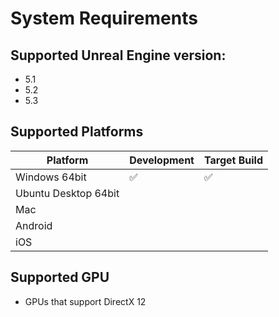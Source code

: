# System Requirements

## Supported Unreal Engine version:

- 5.1
- 5.2
- 5.3

## Supported Platforms

| Platform                   | Development | Target Build |
| -------------------------- | ----------- | ------------ |
| Windows 64bit              | ✅          | ✅          |
| Ubuntu Desktop 64bit       |             |              | 
| Mac                        |             |              |
| Android                    |             |              |
| iOS                        |             |              |

<!-- !!! Question "Support for other platforms"
    Currently Windows is the only supported platform.  
    But we are willing to add support for Linux and Android in the future. (Depending on the sales of this plugin, though...) -->

## Supported GPU

- GPUs that support DirectX 12